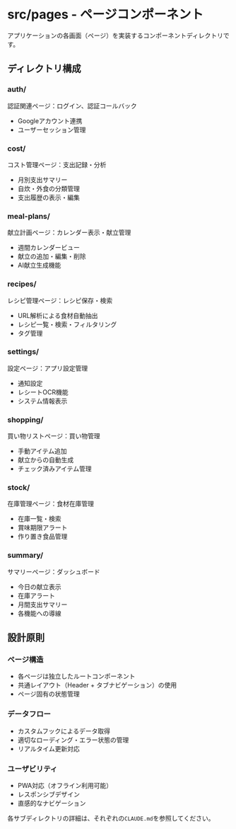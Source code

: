 # src/pages - ページコンポーネント

アプリケーションの各画面（ページ）を実装するコンポーネントディレクトリです。

## ディレクトリ構成

### auth/
認証関連ページ：ログイン、認証コールバック
- Googleアカウント連携
- ユーザーセッション管理

### cost/
コスト管理ページ：支出記録・分析
- 月別支出サマリー
- 自炊・外食の分類管理
- 支出履歴の表示・編集

### meal-plans/
献立計画ページ：カレンダー表示・献立管理
- 週間カレンダービュー
- 献立の追加・編集・削除
- AI献立生成機能

### recipes/
レシピ管理ページ：レシピ保存・検索
- URL解析による食材自動抽出
- レシピ一覧・検索・フィルタリング
- タグ管理

### settings/
設定ページ：アプリ設定管理
- 通知設定
- レシートOCR機能
- システム情報表示

### shopping/
買い物リストページ：買い物管理
- 手動アイテム追加
- 献立からの自動生成
- チェック済みアイテム管理

### stock/
在庫管理ページ：食材在庫管理
- 在庫一覧・検索
- 賞味期限アラート
- 作り置き食品管理

### summary/
サマリーページ：ダッシュボード
- 今日の献立表示
- 在庫アラート
- 月間支出サマリー
- 各機能への導線

## 設計原則

### ページ構造
- 各ページは独立したルートコンポーネント
- 共通レイアウト（Header + タブナビゲーション）の使用
- ページ固有の状態管理

### データフロー
- カスタムフックによるデータ取得
- 適切なローディング・エラー状態の管理
- リアルタイム更新対応

### ユーザビリティ
- PWA対応（オフライン利用可能）
- レスポンシブデザイン
- 直感的なナビゲーション

各サブディレクトリの詳細は、それぞれの`CLAUDE.md`を参照してください。